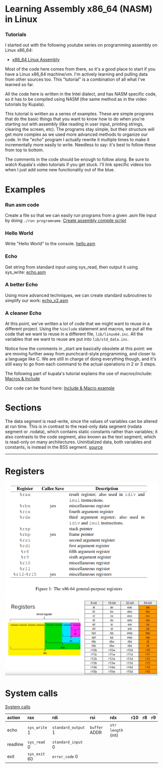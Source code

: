 # Learning Assembly x86_64 (NASM) in Linux
### Tutorials
I started out with the following youtube series on programming assembly on Linux x86_64:
- [x86_64 Linux Assembly](https://www.youtube.com/playlist?list=PLetF-YjXm-sCH6FrTz4AQhfH6INDQvQSn)

Most of the code here comes from there, so it's a good place to start if you have a Linux x86_64 machine/vm.
I'm actively learning and pulling data from other sources too. This "tutorial" is a combination of all what I've learned so far.

All the code here is written in the Intel dialect, and has NASM specific code, so it has to be compiled using NASM (the same method as in the video tutorials by Kupala).

This tutorial is written as a series of examples. These are simple programs that do the basic things that you want to know how to do when you're starting out with assembly (like reading in user input, printing strings, clearing the screen, etc). The programs stay simple, but their structure will get more complex as we used more advanced methods to organize our code. In the "echo" program I actually rewrite it multiple times to make it incrementally more easily to write. Needless to say: it's best to follow these from top to bottom. 

The comments in the code should be enough to follow along. Be sure to watch Kupala's video tutorials if you get stuck. I'll link specific videos too when I just add some new functionality out of the blue.


# Examples
### Run asm code
Create a file so that we can easily run programs from a given .asm file input by doing `./run programname`. 
[Create assembly compile script](code/run.md)

### Hello World
Write "Hello World" to the console. [hello.asm](examples/hello.asm)

### Echo
Get string from standard input using sys_read, then output it using sys_write: [echo.asm](examples/echo.asm)

### A better Echo
Using more advanced techniques, we can create standard subroutines to simplify our work: [echo_v2.asm](examples/echo_v2.asm)

### A cleaner Echo
At this point, we've written a lot of code that we might want to reuse in a different project. Using the `%include` statement and macros, we put all the code that we want to reuse in a different file, `lib/linux64.inc`. All the variables that we want to reuse are put into `lib/std_data.inc`.

Notice how the comments in \_start are basically obsolete at this point: we are moving further away from punchcard-style programming, and closer to a language like C. We are still in charge of doing everything though, and it's still easy to go from each command to the actual operations in 2 or 3 steps. 

The following part of kupala's tutorial explains the use of macros/include: [Macros & Include](https://www.youtube.com/watch?v=mRTax0MLaok&list=PLetF-YjXm-sCH6FrTz4AQhfH6INDQvQSn&index=8&t=0s)

Our code can be found here: [Include & Macro example](examples/include)

# Sections
The data segment is read-write, since the values of variables can be altered at run time. This is in contrast to the read-only data segment (rodata segment or .rodata), which contains static constants rather than variables; it also contrasts to the code segment, also known as the text segment, which is read-only on many architectures. Uninitialized data, both variables and constants, is instead in the BSS segment. [source](https://en.wikipedia.org/wiki/Data_segment)


---

# Registers
[![registers](registers2.png)](https://www.classes.cs.uchicago.edu/archive/2009/spring/22620-1/docs/handout-03.pdf)
![registers](registers.png)

# System calls
[System calls](https://blog.rchapman.org/posts/Linux_System_Call_Table_for_x86_64/)

| action | rax | rdi | rsi | rdx | r10 | r8 | r9 |
| :----- | :-- | :-- | :-- | :-- | :-- | :- | :- |
| echo     | `sys_write` 1  | `standard_output` 1  | `buffer` ADDR | `str length` (int) | | | | |
| readline | `sys_read` 0   | `standard_input` 0   | | |  | | | |
| exit     | `sys_exit` 60  | `error_code` 0       | | |  | | | |
